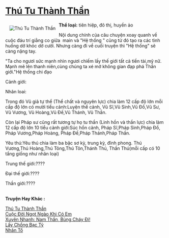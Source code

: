 <a href="https://utruyen.com/truyen/thu-tu-thanh-than/17558/" title="Thú Tu Thành Thần"><h1>Thú Tu Thành Thần</h1></a><div style="display:table"><img align="right" style="float: left; padding: 10px;" src="https://utruyen.com/images/story/200x260/thu-tu-thanh-than.jpg" alt="Thú Tu Thành Thần"><b>Thể loại:</b> tiên hiệp, đô thị, huyền ảo<p></p>Nội dung chính của câu chuyện xoay quanh về cuộc đáu trí giằng co giữa  main và "Hệ thống " cũng từ đó tạo ra các tình huống dở khóc dở cười. Nhưng càng đi về cuối truyện thì "Hệ thống" sẽ càng nặng tay.<p></p>"Ta cho ngươi sức mạnh nhìn ngươi chiếm lấy thế giới tất cả tiền tài,mỹ nữ. Mạnh mẽ lên thanh niên,cùng chúng ta xé mở không gian đạp phá Thần giới."Hệ thống chi đạo<p></p>Cảnh giới: <p></p>Nhân loai:<p></p>Trong đó Vũ giả tự thể (Thể chất và nguyên lực) chia làm 12 cấp độ lớn mỗi cấp độ lớn có mười tiểu cảnh:Luyện thể cảnh, Vũ Sĩ,Vũ Sinh,Vũ Đồ,Vũ Sư, Vũ Vương, Vũ Hoàng,Vũ Đế,Vũ Thánh, Vũ Thần.<p></p>Còn lại Pháp sư cũng rất tương tự họ tu thần (Linh hồn và thần lực) chia làm 12 cấp độ lớn 10 tiểu cảnh giới:Súc hồn cảnh, Pháp Sĩ,Pháp Sinh,Pháp Đồ, Pháp Vương,Pháp Hoàng, Pháp Đế,Pháp Thánh,Pháp Thần.<p></p>Yêu thú:Yêu thú chia làm ba bậc sơ kỳ, trung kỳ, đỉnh phong. Thú Vương,Thú Hoàng,Thú Tông,Thú Tôn,Thánh Thú, Thần Thú(mỗi cấp có 10 tầng giống như nhân loại)<p></p>Trung thế giới:????<p></p>Đại thế giới:????<p></p>Thần giới:????</div><p><br><b>Truyện Hay Khác :</b></p><a href="https://utruyen.com/truyen/thu-tu-thanh-than/17558/" alt="Thú Tu Thành Thần">Thú Tu Thành Thần</a><br/><a href="https://utruyen.com/truyen/cuoc-doi-ngot-ngao-khi-co-em/19199/" alt="Cuộc Đời Ngọt Ngào Khi Có Em">Cuộc Đời Ngọt Ngào Khi Có Em</a><br/><a href="https://github.com/quanluxury/ngontinh_top100/tree/master/truyenhay/17066" alt="Xuyên Nhanh: Nam Thần, Bùng Cháy Đi!">Xuyên Nhanh: Nam Thần, Bùng Cháy Đi!</a><br/><a href="https://github.com/quanluxury/ngontinh_top100/tree/master/truyenhay/19139" alt="Lấy Chồng Bạc Tỷ">Lấy Chồng Bạc Tỷ</a><br/><a href="https://images.google.ca/url?q=https%3A%2F%2Futruyen.com%2Ftruyen%2Fnhan-to%2F19347%2F" alt="Nhân Tổ">Nhân Tổ</a><br/>